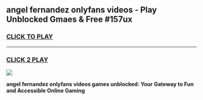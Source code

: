 
## angel fernandez onlyfans videos - Play Unblocked Gmaes & Free #157ux
<h3>
<a href="https://premium.freeplayer.one?title=angel_fernandez_onlyfans_videos&ref=03M">CLICK TO PLAY</a></h3>
<hr>

<h3>
<a href="https://premium.freeplayer.one?title=angel_fernandez_onlyfans_videos&ref=03M">CLICK 2 PLAY</a>
  
</h3>

<a href="https://premium.freeplayer.one?title=angel_fernandez_onlyfans_videos&ref=03M"><img src="https://clearcache.store/games.png"></a>


**angel fernandez onlyfans videos games unblocked: Your Gateway to Fun and Accessible Online Gaming**
